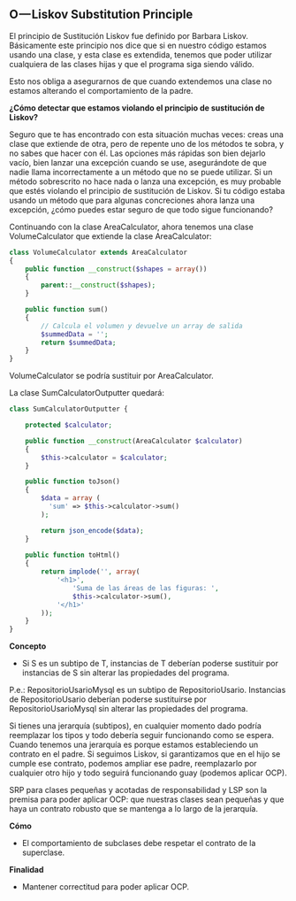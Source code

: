 O — Liskov Substitution Principle
--------------------------------

El principio de Sustitución Liskov fue definido por Barbara Liskov. 
Básicamente este principio nos dice que si en nuestro código estamos usando una clase, y esta clase es extendida, 
tenemos que poder utilizar cualquiera de las clases hijas y que el programa siga siendo válido. 

Esto nos obliga a asegurarnos de que cuando extendemos una clase no estamos alterando el comportamiento de la padre.


**¿Cómo detectar que estamos violando el principio de sustitución de Liskov?**

Seguro que te has encontrado con esta situación muchas veces: creas una clase que extiende de otra, 
pero de repente uno de los métodos te sobra, y no sabes que hacer con él. Las opciones más rápidas son 
bien dejarlo vacío, bien lanzar una excepción cuando se use, asegurándote de que nadie llama incorrectamente a 
un método que no se puede utilizar. Si un método sobrescrito no hace nada o lanza una excepción, es muy probable que
 estés violando el principio de sustitución de Liskov. Si tu código estaba usando un método que para algunas 
 concreciones ahora lanza una excepción, ¿cómo puedes estar seguro de que todo sigue funcionando?
 

Continuando con la clase AreaCalculator, ahora tenemos una clase VolumeCalculator que extiende la clase AreaCalculator:


```php
class VolumeCalculator extends AreaCalculator
{
    public function __construct($shapes = array())
    {
        parent::__construct($shapes);
    }

    public function sum()
    {
        // Calcula el volumen y devuelve un array de salida
        $summedData = '';
        return $summedData;
    }
}
```

VolumeCalculator se podría sustituir por AreaCalculator.

La clase SumCalculatorOutputter quedará:

```php
class SumCalculatorOutputter {

    protected $calculator;

    public function __construct(AreaCalculator $calculator)
    {
        $this->calculator = $calculator;
    }

    public function toJson()
    {
        $data = array (
          'sum' => $this->calculator->sum()
        );

        return json_encode($data);
    }
    
    public function toHtml()
    {
        return implode('', array(
            '<h1>',
                'Suma de las áreas de las figuras: ',
                $this->calculator->sum(),
            '</h1>'
        ));
    }
}
```

**Concepto**

- Si S es un subtipo de T, instancias de T deberían poderse sustituir por instancias de S sin alterar las propiedades del programa.

P.e.: RepositorioUsarioMysql es un subtipo de RepositorioUsario. Instancias de RepositorioUsario deberían poderse sustituirse por RepositorioUsarioMysql
sin alterar las propiedades del programa.

Si tienes una jerarquía (subtipos), en cualquier momento dado podría reemplazar los tipos y todo debería seguir funcionando como se espera. 
Cuando tenemos una jerarquía es porque estamos estableciendo un contrato en el padre. Si seguimos Liskov, si garantizamos que en el hijo
se cumple ese contrato, podemos ampliar ese padre, reemplazarlo por cualquier otro hijo y todo seguirá funcionando guay (podemos aplicar OCP).

SRP para clases pequeñas y acotadas de responsabilidad y LSP son la premisa para poder aplicar OCP: que nuestras clases sean pequeñas y que haya
un contrato robusto que se mantenga a lo largo de la jerarquía.


**Cómo**

- El comportamiento de subclases debe respetar el contrato de la superclase.

**Finalidad**

- Mantener correctitud para poder aplicar OCP.

    
